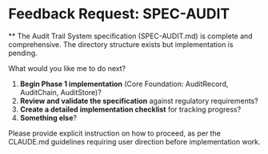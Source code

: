 # Feedback Request: SPEC-AUDIT

** The Audit Trail System specification (SPEC-AUDIT.md) is complete and comprehensive. The directory structure exists but implementation is pending. 

What would you like me to do next?

1. **Begin Phase 1 implementation** (Core Foundation: AuditRecord, AuditChain, AuditStore)?
2. **Review and validate the specification** against regulatory requirements?
3. **Create a detailed implementation checklist** for tracking progress?
4. **Something else**?

Please provide explicit instruction on how to proceed, as per the CLAUDE.md guidelines requiring user direction before implementation work.
